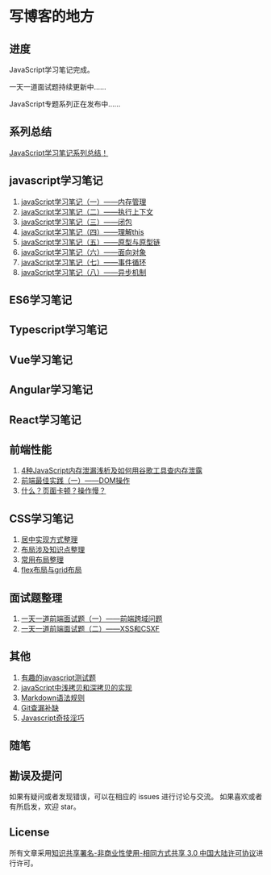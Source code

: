 # 写博客的地方
## 进度
JavaScript学习笔记完成。

一天一道面试题持续更新中……

JavaScript专题系列正在发布中……
## 系列总结
[JavaScript学习笔记系列总结！]()
## javascript学习笔记
1. [javaScript学习笔记（一）——内存管理](./javascript/内存管理.md)
2. [javaScript学习笔记（二）——执行上下文](./javascript/执行上下文.md)
3. [javaScript学习笔记（三）——闭包](./javascript/闭包.md)
4. [javaScript学习笔记（四）——理解this](./javascript/理解this.md)
5. [javaScript学习笔记（五）——原型与原型链](./javascript/原型与原型链.md)
6. [javaScript学习笔记（六）——面向对象](./javascript/面向对象.md)
7. [javaScript学习笔记（七）——事件循环](./javascript/事件循环.md)
8. [javaScript学习笔记（八）——异步机制](./javascript/异步机制.md)
## ES6学习笔记
## Typescript学习笔记
## Vue学习笔记
## Angular学习笔记
## React学习笔记
## 前端性能
1. [4种JavaScript内存泄漏浅析及如何用谷歌工具查内存泄露](https://github.com/wengjq/Blog/issues/1)
2. [前端最佳实践（一）——DOM操作](https://github.com/wengjq/Blog/issues/14)
3. [什么？页面卡顿？操作慢？](https://github.com/wengjq/Blog/issues/15)
## CSS学习笔记
1. [居中实现方式整理](./css/居中实现方式整理.md)
1. [布局涉及知识点整理](./css/布局涉及知识点整理.md)
2. [常用布局整理](./css/常用布局整理.md)
3. [flex布局与grid布局](./css/flex布局与grid布局.md)
## 面试题整理
1. [一天一道前端面试题（一）——前端跨域问题](./interview/一天一道前端面试题（一）.md)
1. [一天一道前端面试题（二）——XSS和CSXF](./interview/一天一道前端面试题（二）.md)
## 其他
1. [有趣的javascript测试题](./other/有趣的javascript测试题.md)
2. [javaScript中浅拷贝和深拷贝的实现](https://github.com/wengjq/Blog/issues/3)
3. [Markdown语法规则](./other/Markdown语法规则.md)
1. [Git查漏补缺](./other/Git查漏补缺.md)
4. [Javascript奇技淫巧](./other/Javascript奇技淫巧.md)

## 随笔
## 勘误及提问
如果有疑问或者发现错误，可以在相应的 issues 进行讨论与交流。
如果喜欢或者有所启发，欢迎 star。
## License
所有文章采用[知识共享署名-非商业性使用-相同方式共享 3.0 中国大陆许可协议](http://creativecommons.org/licenses/by-nc-sa/3.0/cn/)进行许可。